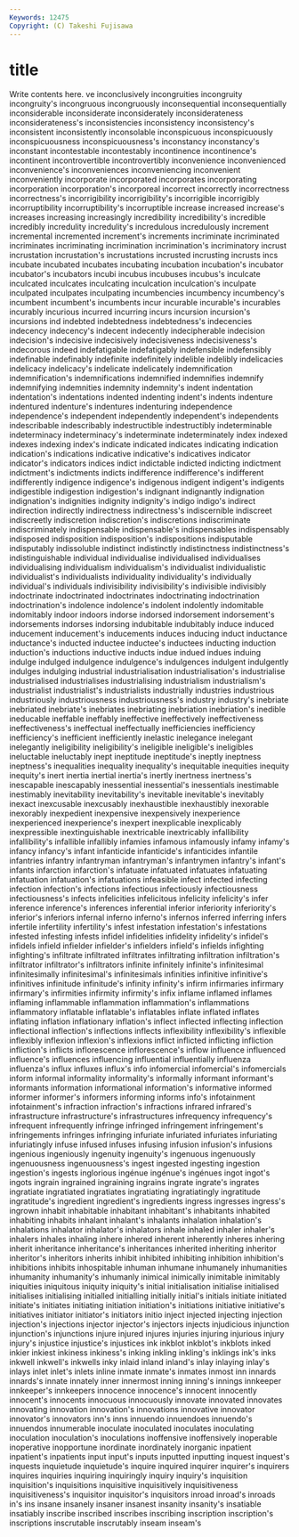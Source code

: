 ```yaml
---
Keywords: 12475 
Copyright: (C) Takeshi Fujisawa
---
```


# title

Write contents here.
ve inconclusively incongruities incongruity incongruity's incongruous incongruously inconsequential inconsequentially
inconsiderable inconsiderate inconsiderately inconsiderateness inconsiderateness's inconsistencies inconsistency inconsistency's inconsistent inconsistently
inconsolable inconspicuous inconspicuously inconspicuousness inconspicuousness's inconstancy inconstancy's inconstant incontestable incontestably
incontinence incontinence's incontinent incontrovertible incontrovertibly inconvenience inconvenienced inconvenience's inconveniences inconveniencing
inconvenient inconveniently incorporate incorporated incorporates incorporating incorporation incorporation's incorporeal incorrect
incorrectly incorrectness incorrectness's incorrigibility incorrigibility's incorrigible incorrigibly incorruptibility incorruptibility's incorruptible
increase increased increase's increases increasing increasingly incredibility incredibility's incredible incredibly
incredulity incredulity's incredulous incredulously increment incremental incremented increment's increments incriminate
incriminated incriminates incriminating incrimination incrimination's incriminatory incrust incrustation incrustation's incrustations
incrusted incrusting incrusts incs incubate incubated incubates incubating incubation incubation's
incubator incubator's incubators incubi incubus incubuses incubus's inculcate inculcated inculcates
inculcating inculcation inculcation's inculpate inculpated inculpates inculpating incumbencies incumbency incumbency's
incumbent incumbent's incumbents incur incurable incurable's incurables incurably incurious incurred
incurring incurs incursion incursion's incursions ind indebted indebtedness indebtedness's indecencies
indecency indecency's indecent indecently indecipherable indecision indecision's indecisive indecisively indecisiveness
indecisiveness's indecorous indeed indefatigable indefatigably indefensible indefensibly indefinable indefinably indefinite
indefinitely indelible indelibly indelicacies indelicacy indelicacy's indelicate indelicately indemnification indemnification's
indemnifications indemnified indemnifies indemnify indemnifying indemnities indemnity indemnity's indent indentation
indentation's indentations indented indenting indent's indents indenture indentured indenture's indentures
indenturing independence independence's independent independently independent's independents indescribable indescribably indestructible
indestructibly indeterminable indeterminacy indeterminacy's indeterminate indeterminately index indexed indexes indexing
index's indicate indicated indicates indicating indication indication's indications indicative indicative's
indicatives indicator indicator's indicators indices indict indictable indicted indicting indictment
indictment's indictments indicts indifference indifference's indifferent indifferently indigence indigence's indigenous
indigent indigent's indigents indigestible indigestion indigestion's indignant indignantly indignation indignation's
indignities indignity indignity's indigo indigo's indirect indirection indirectly indirectness indirectness's
indiscernible indiscreet indiscreetly indiscretion indiscretion's indiscretions indiscriminate indiscriminately indispensable indispensable's
indispensables indispensably indisposed indisposition indisposition's indispositions indisputable indisputably indissoluble indistinct
indistinctly indistinctness indistinctness's indistinguishable individual individualise individualised individualises individualising individualism
individualism's individualist individualistic individualist's individualists individuality individuality's individually individual's individuals
indivisibility indivisibility's indivisible indivisibly indoctrinate indoctrinated indoctrinates indoctrinating indoctrination indoctrination's
indolence indolence's indolent indolently indomitable indomitably indoor indoors indorse indorsed
indorsement indorsement's indorsements indorses indorsing indubitable indubitably induce induced inducement
inducement's inducements induces inducing induct inductance inductance's inducted inductee inductee's
inductees inducting induction induction's inductions inductive inducts indue indued indues
induing indulge indulged indulgence indulgence's indulgences indulgent indulgently indulges indulging
industrial industrialisation industrialisation's industrialise industrialised industrialises industrialising industrialism industrialism's industrialist
industrialist's industrialists industrially industries industrious industriously industriousness industriousness's industry industry's
inebriate inebriated inebriate's inebriates inebriating inebriation inebriation's inedible ineducable ineffable
ineffably ineffective ineffectively ineffectiveness ineffectiveness's ineffectual ineffectually inefficiencies inefficiency inefficiency's
inefficient inefficiently inelastic inelegance inelegant inelegantly ineligibility ineligibility's ineligible ineligible's
ineligibles ineluctable ineluctably inept ineptitude ineptitude's ineptly ineptness ineptness's inequalities
inequality inequality's inequitable inequities inequity inequity's inert inertia inertial inertia's
inertly inertness inertness's inescapable inescapably inessential inessential's inessentials inestimable inestimably
inevitability inevitability's inevitable inevitable's inevitably inexact inexcusable inexcusably inexhaustible inexhaustibly
inexorable inexorably inexpedient inexpensive inexpensively inexperience inexperienced inexperience's inexpert inexplicable
inexplicably inexpressible inextinguishable inextricable inextricably infallibility infallibility's infallible infallibly infamies
infamous infamously infamy infamy's infancy infancy's infant infanticide infanticide's infanticides
infantile infantries infantry infantryman infantryman's infantrymen infantry's infant's infants infarction
infarction's infatuate infatuated infatuates infatuating infatuation infatuation's infatuations infeasible infect
infected infecting infection infection's infections infectious infectiously infectiousness infectiousness's infects
infelicities infelicitous infelicity infelicity's infer inference inference's inferences inferential inferior
inferiority inferiority's inferior's inferiors infernal inferno inferno's infernos inferred inferring
infers infertile infertility infertility's infest infestation infestation's infestations infested infesting
infests infidel infidelities infidelity infidelity's infidel's infidels infield infielder infielder's
infielders infield's infields infighting infighting's infiltrate infiltrated infiltrates infiltrating infiltration
infiltration's infiltrator infiltrator's infiltrators infinite infinitely infinite's infinitesimal infinitesimally infinitesimal's
infinitesimals infinities infinitive infinitive's infinitives infinitude infinitude's infinity infinity's infirm
infirmaries infirmary infirmary's infirmities infirmity infirmity's infix inflame inflamed inflames
inflaming inflammable inflammation inflammation's inflammations inflammatory inflatable inflatable's inflatables inflate
inflated inflates inflating inflation inflationary inflation's inflect inflected inflecting inflection
inflectional inflection's inflections inflects inflexibility inflexibility's inflexible inflexibly inflexion inflexion's
inflexions inflict inflicted inflicting infliction infliction's inflicts inflorescence inflorescence's inflow
influence influenced influence's influences influencing influential influentially influenza influenza's influx
influxes influx's info infomercial infomercial's infomercials inform informal informality informality's
informally informant informant's informants information informational information's informative informed informer
informer's informers informing informs info's infotainment infotainment's infraction infraction's infractions
infrared infrared's infrastructure infrastructure's infrastructures infrequency infrequency's infrequent infrequently infringe
infringed infringement infringement's infringements infringes infringing infuriate infuriated infuriates infuriating
infuriatingly infuse infused infuses infusing infusion infusion's infusions ingenious ingeniously
ingenuity ingenuity's ingenuous ingenuously ingenuousness ingenuousness's ingest ingested ingesting ingestion
ingestion's ingests inglorious ingénue ingénue's ingénues ingot ingot's ingots ingrain
ingrained ingraining ingrains ingrate ingrate's ingrates ingratiate ingratiated ingratiates ingratiating
ingratiatingly ingratitude ingratitude's ingredient ingredient's ingredients ingress ingresses ingress's ingrown
inhabit inhabitable inhabitant inhabitant's inhabitants inhabited inhabiting inhabits inhalant inhalant's
inhalants inhalation inhalation's inhalations inhalator inhalator's inhalators inhale inhaled inhaler
inhaler's inhalers inhales inhaling inhere inhered inherent inherently inheres inhering
inherit inheritance inheritance's inheritances inherited inheriting inheritor inheritor's inheritors inherits
inhibit inhibited inhibiting inhibition inhibition's inhibitions inhibits inhospitable inhuman inhumane
inhumanely inhumanities inhumanity inhumanity's inhumanly inimical inimically inimitable inimitably iniquities
iniquitous iniquity iniquity's initial initialisation initialise initialised initialises initialising initialled
initialling initially initial's initials initiate initiated initiate's initiates initiating initiation
initiation's initiations initiative initiative's initiatives initiator initiator's initiators initio inject
injected injecting injection injection's injections injector injector's injectors injects injudicious
injunction injunction's injunctions injure injured injures injuries injuring injurious injury
injury's injustice injustice's injustices ink inkblot inkblot's inkblots inked inkier
inkiest inkiness inkiness's inking inkling inkling's inklings ink's inks inkwell
inkwell's inkwells inky inlaid inland inland's inlay inlaying inlay's inlays
inlet inlet's inlets inline inmate inmate's inmates inmost inn innards
innards's innate innately inner innermost inning inning's innings innkeeper innkeeper's
innkeepers innocence innocence's innocent innocently innocent's innocents innocuous innocuously innovate
innovated innovates innovating innovation innovation's innovations innovative innovator innovator's innovators
inn's inns innuendo innuendoes innuendo's innuendos innumerable inoculate inoculated inoculates
inoculating inoculation inoculation's inoculations inoffensive inoffensively inoperable inoperative inopportune inordinate
inordinately inorganic inpatient inpatient's inpatients input input's inputs inputted inputting
inquest inquest's inquests inquietude inquietude's inquire inquired inquirer inquirer's inquirers
inquires inquiries inquiring inquiringly inquiry inquiry's inquisition inquisition's inquisitions inquisitive
inquisitively inquisitiveness inquisitiveness's inquisitor inquisitor's inquisitors inroad inroad's inroads in's
ins insane insanely insaner insanest insanity insanity's insatiable insatiably inscribe
inscribed inscribes inscribing inscription inscription's inscriptions inscrutable inscrutably inseam inseam's
